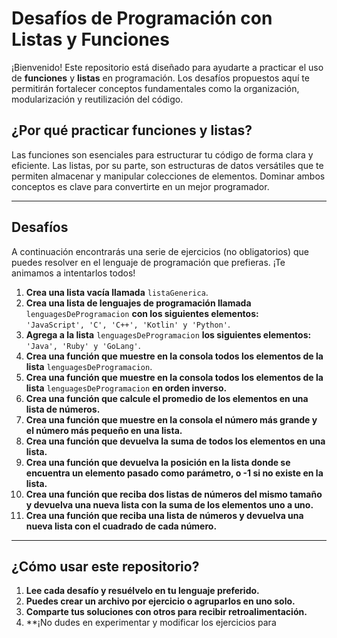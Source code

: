 # Desafíos de Programación con Listas y Funciones

¡Bienvenido! Este repositorio está diseñado para ayudarte a practicar el uso de **funciones** y **listas** en programación. Los desafíos propuestos aquí te permitirán fortalecer conceptos fundamentales como la organización, modularización y reutilización del código.

## ¿Por qué practicar funciones y listas?

Las funciones son esenciales para estructurar tu código de forma clara y eficiente. Las listas, por su parte, son estructuras de datos versátiles que te permiten almacenar y manipular colecciones de elementos. Dominar ambos conceptos es clave para convertirte en un mejor programador.

---

## Desafíos

A continuación encontrarás una serie de ejercicios (no obligatorios) que puedes resolver en el lenguaje de programación que prefieras. ¡Te animamos a intentarlos todos!

1. **Crea una lista vacía llamada** `listaGenerica`.
2. **Crea una lista de lenguajes de programación llamada** `lenguagesDeProgramacion` **con los siguientes elementos:**  
   `'JavaScript', 'C', 'C++', 'Kotlin' y 'Python'`.
3. **Agrega a la lista** `lenguagesDeProgramacion` **los siguientes elementos:**  
   `'Java', 'Ruby' y 'GoLang'`.
4. **Crea una función que muestre en la consola todos los elementos de la lista** `lenguagesDeProgramacion`.
5. **Crea una función que muestre en la consola todos los elementos de la lista** `lenguagesDeProgramacion` **en orden inverso.**
6. **Crea una función que calcule el promedio de los elementos en una lista de números.**
7. **Crea una función que muestre en la consola el número más grande y el número más pequeño en una lista.**
8. **Crea una función que devuelva la suma de todos los elementos en una lista.**
9. **Crea una función que devuelva la posición en la lista donde se encuentra un elemento pasado como parámetro, o -1 si no existe en la lista.**
10. **Crea una función que reciba dos listas de números del mismo tamaño y devuelva una nueva lista con la suma de los elementos uno a uno.**
11. **Crea una función que reciba una lista de números y devuelva una nueva lista con el cuadrado de cada número.**

---

## ¿Cómo usar este repositorio?

1. **Lee cada desafío y resuélvelo en tu lenguaje preferido.**
2. **Puedes crear un archivo por ejercicio o agruparlos en uno solo.**
3. **Comparte tus soluciones con otros para recibir retroalimentación.**
4. **¡No dudes en experimentar y modificar los ejercicios para
